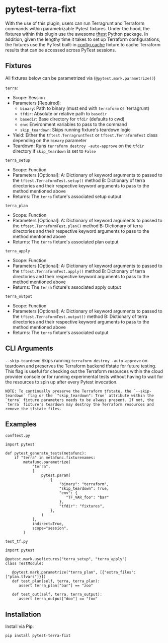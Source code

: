 # pytest-terra-fixt
 
With the use of this plugin, users can run Terragrunt and Terraform commands within parametrizable Pytest fixtures. Under the hood, the fixtures within this plugin use the awesome [tftest](https://github.com/GoogleCloudPlatform/terraform-python-testing-helper) Python package. In addition, given the lengthy time it takes to set up Terraform configurations, the fixtures use the PyTest built-in [config.cache](https://docs.pytest.org/en/7.1.x/how-to/cache.html#cache) fixture to cache Terraform results that can be accessed across PyTest sessions.

## Fixtures

All fixtures below can be parametrized via (`@pytest.mark.parametrize()`)

`terra`:
   - Scope: Session
   - Parameters [Required]:
      - `binary`: Path to binary (must end with `terraform` or `terragrunt)
      - `tfdir`: Absolute or relative path to `basedir`
      - `basedir`: Base directory for `tfdir` (defaults to cwd)
      - `env`: Environment variables to pass to the command
      - `skip_teardown`: Skips running fixture's teardown logic
   - Yield: Either the `tftest.TerragruntTest` or `tftest.TerraformTest` class depending on the `binary` parameter
   - Teardown: Runs `terraform destroy -auto-approve` on the `tfdir` directory if `skip_teardown` is set to `False`

`terra_setup`
   - Scope: Function
   - Parameters [Optional]: 
      A: Dictionary of keyword arguments to passed to the `tftest.TerraformTest.setup()` method
      B: Dictionary of terra directories and their respective keyword arguments to pass to the method mentioned above
   - Returns: The `terra` fixture's associated setup output

`terra_plan`
   - Scope: Function
   - Parameters [Optional]: 
      A: Dictionary of keyword arguments to passed to the `tftest.TerraformTest.plan()` method
      B: Dictionary of terra directories and their respective keyword arguments to pass to the method mentioned above
   - Returns: The `terra` fixture's associated plan output

`terra_apply`
   - Scope: Function
   - Parameters [Optional]: 
      A: Dictionary of keyword arguments to passed to the `tftest.TerraformTest.apply()` method
      B: Dictionary of terra directories and their respective keyword arguments to pass to the method mentioned above
   - Returns: The `terra` fixture's associated apply output

`terra_output`
   - Scope: Function
   - Parameters [Optional]:
      A: Dictionary of keyword arguments to passed to the `tftest.TerraformTest.output()` method
      B: Dictionary of terra directories and their respective keyword arguments to pass to the method mentioned above
   - Returns: The `terra` fixture's associated output

## CLI Arguments

`--skip-teardown`: Skips running `terraform destroy -auto-approve` on teardown and preserves the Terraform backend tfstate for future testing. This flag is useful for checking out the Terraform resources within the cloud provider console or for running experimental tests without having to wait for the resources to spin up after every Pytest invocation.
 
   ```
   NOTE: To continually preserve the Terraform tfstate, the `--skip-teardown` flag or the `"skip_teardown": True` attribute within the `terra` fixture parameters needs to be always present. If not, the `terra` fixture's teardown may destroy the Terraform resources and remove the tfstate files.
   ```
 
## Examples

`conftest.py`
```
import pytest

def pytest_generate_tests(metafunc):
    if "terra" in metafunc.fixturenames:
        metafunc.parametrize(
            "terra",
            [
                pytest.param(
                    {
                        "binary": "terraform",
                        "skip_teardown": True,
                        "env": {
                           "TF_VAR_foo": "bar"
                        },
                        "tfdir": "fixtures",
                    },
                )
            ],
            indirect=True,
            scope="session",
        )
```

`test_tf.py`
```
import pytest

@pytest.mark.usefixtures("terra_setup", "terra_apply")
class TestModule:

   @pytest.mark.parametrize("terra_plan", [{"extra_files": ["plan.tfvars"]}])
   def test_plan(self, terra, terra_plan):
      assert terra_plan["bar"] == "zoo"

   def test_out(self, terra, terra_output):
      assert terra_output["doo"] == "foo"
```

## Installation

Install via Pip:
```
pip install pytest-terra-fixt
```